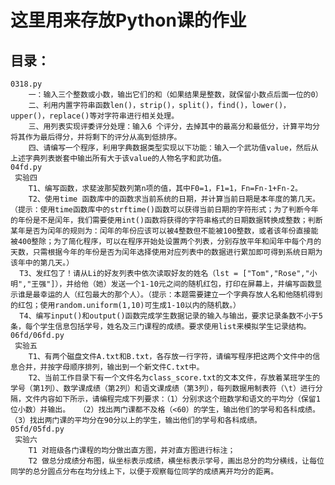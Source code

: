 #
这里用来存放Python课的作业
=
目录：
-
	0318.py
	  	一：输入三个整数或小数，输出它们的和（如果结果是整数，就保留小数点后面一位的0）
	  	二、利用内置字符串函数len()，strip()，split()，find()，lower()，upper()，replace()等对字符串进行相关处理。
	  	三、用列表实现评委评分处理：输入6 个评分，去掉其中的最高分和最低分，计算平均分将其作为最后得分，并将剩下的评分从高到低排序。
	  	四、请编写一个程序，利用字典数据类型实现以下功能：输入一个武功值value，然后从上述字典列表嵌套中输出所有大于该value的人物名字和武功值。
   	04fd.py
     实验四
	  	T1、编写函数，求斐波那契数列第n项的值，其中F0=1，F1=1，Fn=Fn-1+Fn-2。
	  	T2、使用time 函数库中的函数求当前系统的日期，并计算当前日期是本年度的第几天。（提示：使用time函数库中的strftime()函数可以获得当前日期的字符形式；为了判断今年的年份是不是闰年，我们需要使用int()函数将获得的字符串格式的日期数据转换成整数；判断某年是否为闰年的规则为：闰年的年份应该可以被4整数但不能被100整数，或者该年份直接能被400整除；为了简化程序，可以在程序开始处设置两个列表，分别存放平年和闰年中每个月的天数，只需根据今年的年份是否为闰年选择使用对应列表中的数据进行累加即可得到系统日期为该年中的第几天。）
	  T3、发红包了！请从Li的好友列表中依次读取好友的姓名（lst = ["Tom","Rose","小明","王强"]），并给他（她）发送一个1-10元之间的随机红包，打印在屏幕上，并编写函数显示谁是最幸运的人（红包最大的那个人）。（提示：本题需要建立一个字典存放人名和他随机得到的红包；使用random.uniform(1,10)可生成1-10以内的随机数。）
	  T4、编写input()和output()函数完成学生数据记录的输入与输出，要求记录条数不小于5条，每个学生信息包括学号，姓名及三门课程的成绩。要求使用list来模拟学生记录结构。
    06fd/06fd.py
     实验五
     	T1、有两个磁盘文件A.txt和B.txt，各存放一行字符，请编写程序把这两个文件中的信息合并，并按字母顺序排列，输出到一个新文件C.txt中。
		T2、当前工作目录下有一个文件名为class_score.txt的文本文件，存放着某班学生的学号（第1列）、数学课成绩（第2列）和语文课成绩（第3列），每列数据用制表符（\t）进行分隔，文件内容如下所示，请编程完成下列要求：（1）分别求这个班数学和语文的平均分（保留1位小数）并输出。  （2）找出两门课都不及格（<60）的学生，输出他们的学号和各科成绩。 （3）找出两门课的平均分在90分以上的学生，输出他们的学号和各科成绩。
  	05fd/05fd.py
     实验六
 		T1 对班级各门课程的均分做出直方图，并对直方图进行标注；
		T2 做总分成绩分布图，纵坐标表示成绩，横坐标表示学号，画出总分的均分横线，让每位同学的总分圆点分布在均分线上下，以便于观察每位同学的成绩离开均分的距离。

